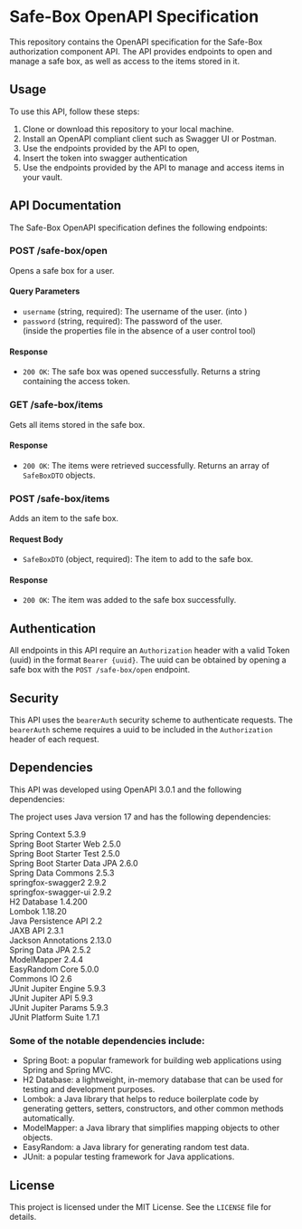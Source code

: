 # Safe-Box OpenAPI Specification

This repository contains the OpenAPI specification for the Safe-Box authorization component API. The API provides endpoints to open and manage a safe box, as well as access to the items stored in it.

## Usage

To use this API, follow these steps:

1. Clone or download this repository to your local machine.
2. Install an OpenAPI compliant client such as Swagger UI or Postman.
3. Use the endpoints provided by the API to open,
4. Insert the token into swagger authentication
5. Use the endpoints provided by the API to manage and access items in your vault.

## API Documentation

The Safe-Box OpenAPI specification defines the following endpoints:

### POST /safe-box/open

Opens a safe box for a user.

#### Query Parameters

- `username` (string, required): The username of the user. (into )
- `password` (string, required): The password of the user.  
(inside the properties file in the absence of a user control tool)
#### Response

- `200 OK`: The safe box was opened successfully. Returns a string containing the access token.

### GET /safe-box/items

Gets all items stored in the safe box.

#### Response

- `200 OK`: The items were retrieved successfully. Returns an array of `SafeBoxDTO` objects.

### POST /safe-box/items

Adds an item to the safe box.

#### Request Body

- `SafeBoxDTO` (object, required): The item to add to the safe box.

#### Response

- `200 OK`: The item was added to the safe box successfully.

## Authentication

All endpoints in this API require an `Authorization` header with a valid Token (uuid) in the format `Bearer {uuid}`. The uuid can be obtained by opening a safe box with the `POST /safe-box/open` endpoint.

## Security

This API uses the `bearerAuth` security scheme to authenticate requests. The `bearerAuth` scheme requires a uuid to be included in the `Authorization` header of each request.

## Dependencies

This API was developed using OpenAPI 3.0.1 and the following dependencies:

The project uses Java version 17 and has the following dependencies:

Spring Context 5.3.9  
Spring Boot Starter Web 2.5.0  
Spring Boot Starter Test 2.5.0  
Spring Boot Starter Data JPA 2.6.0  
Spring Data Commons 2.5.3  
springfox-swagger2 2.9.2  
springfox-swagger-ui 2.9.2  
H2 Database 1.4.200  
Lombok 1.18.20  
Java Persistence API 2.2  
JAXB API 2.3.1  
Jackson Annotations 2.13.0  
Spring Data JPA 2.5.2  
ModelMapper 2.4.4  
EasyRandom Core 5.0.0  
Commons IO 2.6  
JUnit Jupiter Engine 5.9.3  
JUnit Jupiter API 5.9.3  
JUnit Jupiter Params 5.9.3  
JUnit Platform Suite 1.7.1  

### Some of the notable dependencies include:

- Spring Boot: a popular framework for building web applications using Spring and Spring MVC.  
- H2 Database: a lightweight, in-memory database that can be used for testing and development purposes.  
- Lombok: a Java library that helps to reduce boilerplate code by generating getters, setters, constructors, and other common methods automatically.  
- ModelMapper: a Java library that simplifies mapping objects to other objects.  
- EasyRandom: a Java library for generating random test data.
- JUnit: a popular testing framework for Java applications.

## License

This project is licensed under the MIT License. See the `LICENSE` file for details.